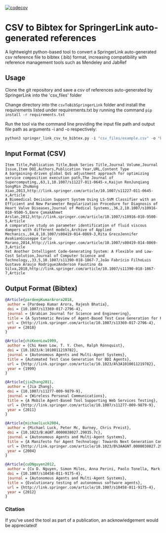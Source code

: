 [![codecov](https://codecov.io/gh/AndrewC19/csvToBibSpringerLink/branch/master/graph/badge.svg)](https://codecov.io/gh/AndrewC19/csvToBibSpringerLink)

# CSV to Bibtex for SpringerLink auto-generated references
A lightweight python-based tool to convert a SpringerLink auto-generated csv reference file to bibtex (.bib) format, increasing compatibility with reference management tools such as Mendeley and JabRef

## Usage
Clone the git repository and save a csv of references auto-generated by SpringerLink into the 'csv_files' folder

Change directory into the `csvToBibSpringerLink` folder and install the requirements listed under requirements.txt by running the command `pip install -r requirements.txt`

Run the tool via the command line providing the input file path and output file path as arguments -i and -o respectively:

```python
python3 springer_link_csv_to_bibtex.py -i "csv_files/example.csv" -o "bibtex_files/example.bib"
```

## Input Format (CSV)
```csv
Item Title,Publication Title,Book Series Title,Journal Volume,Journal Issue,Item DOI,Authors,Publication Year,URL,Content Type
A bargaining-driven global QoS adjustment approach for optimizing service composition execution path,The Journal of Supercomputing,,63,1,10.1007/s11227-011-0645-x,Kaijun RenJunqiang SongMin ZhuNong Xiao,2013,http://link.springer.com/article/10.1007/s11227-011-0645-x,Article
A Biomedical Decision Support System Using LS-SVM Classifier with an Efficient and New Parameter Regularization Procedure for Diagnosis of Heart Valve Diseases,Journal of Medical Systems,,36,2,10.1007/s10916-010-9500-5,Emre ÇomakAhmet Arslan,2012,http://link.springer.com/article/10.1007/s10916-010-9500-5,Article
A comparative study on parameter identification of fluid viscous dampers with different models,Archive of Applied Mechanics,,84,8,10.1007/s00419-014-0869-3,Rita GrecoJennifer AvakianGiuseppe Carlo Marano,2014,http://link.springer.com/article/10.1007/s00419-014-0869-3,Article
Yet Another Intelligent Code-Generating System: A Flexible and Low-Cost Solution,Journal of Computer Science and Technology,,33,5,10.1007/s11390-018-1867-7,João Fabrício FilhoLuis Gustavo Araujo RodriguezAnderson Faustino da Silva,2018,http://link.springer.com/article/10.1007/s11390-018-1867-7,Article
```

## Output Format (Bibtex)
```bibtex
@Article{pardeepKumarArora2018,
 author = {Pardeep Kumar Arora, Rajesh Bhatia},
 doi = {10.1007/s13369-017-2796-4},
 journal = {Arabian Journal for Science and Engineering},
 title = {A Systematic Review of Agent-Based Test Case Generation for Regression Testing},
 url = {http://link.springer.com/article/10.1007/s13369-017-2796-4},
 year = {2018}
}

@Article{chiKeenLow1999,
 author = {Chi Keen Low, T. Y. Chen, Ralph Rónnquist},
 doi = {10.1023/A:1010011219782},
 journal = {Autonomous Agents and Multi-Agent Systems},
 title = {Automated Test Case Generation for BDI Agents},
 url = {http://link.springer.com/article/10.1023/A%3A1010011219782},
 year = {1999}
}

@Article{jiaZhang2011,
 author = {Jia Zhang},
 doi = {10.1007/s11277-009-9879-9},
 journal = {Wireless Personal Communications},
 title = {A Mobile Agent-Based Tool Supporting Web Services Testing},
 url = {http://link.springer.com/article/10.1007/s11277-009-9879-9},
 year = {2011}
}

@Article{michaelLuck2004,
 author = {Michael Luck, Peter Mc, Burney, Chris Preist},
 doi = {10.1023/B:AGNT.0000038027.29035.7c},
 journal = {Autonomous Agents and Multi-Agent Systems},
 title = {A Manifesto for Agent Technology: Towards Next Generation Computing},
 url = {http://link.springer.com/article/10.1023/B%3AAGNT.0000038027.29035.7c},
 year = {2004}
}

@Article{cuDNguyen2012,
 author = {Cu D. Nguyen, Simon Miles, Anna Perini, Paolo Tonella, Mark Harman, Michael Luck},
 doi = {10.1007/s10458-011-9175-4},
 journal = {Autonomous Agents and Multi-Agent Systems},
 title = {Evolutionary testing of autonomous software agents},
 url = {http://link.springer.com/article/10.1007/s10458-011-9175-4},
 year = {2012}
}

```

### Citation
If you've used the tool as part of a publication, an acknowledgement would be appreciated!
